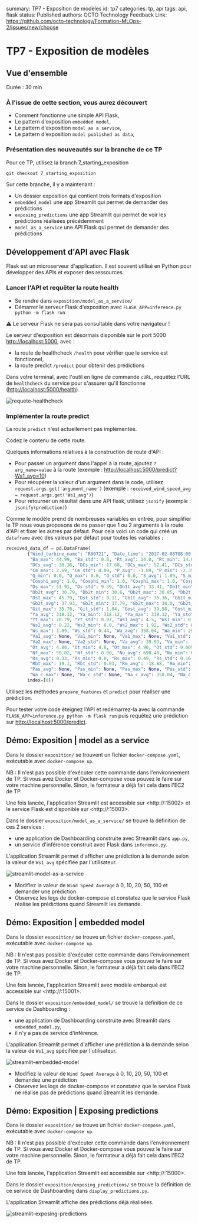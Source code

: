 summary: TP7 - Exposition de modèles
id: tp7
categories: tp, api
tags: api, flask
status: Published
authors: OCTO Technology
Feedback Link: https://github.com/octo-technology/Formation-MLOps-2/issues/new/choose

# TP7 - Exposition de modèles

## Vue d'ensemble
Durée : 30 min

### À l'issue de cette section, vous aurez découvert

- Comment fonctionne une simple API Flask,
- Le pattern d'exposition `embedded model`,
- Le pattern d'exposition `model as a service`,
- Le pattern d'exposition `model published as data`,

### Présentation des nouveautés sur la branche de ce TP

Pour ce TP, utilisez la branch 7_starting_exposition

`git checkout 7_starting_exposition`

Sur cette branche, il y a maintenant : 
- Un dossier exposition qui contient trois formats d'exposition
- `embedded_model` une app Streamlit qui permet de demander des prédictions
- `exposing_predictions` une app Streamlit qui permet de voir les prédictions réalisées précédemment
- `model_as_a_service` une API Flask qui permet de demander des prédictions 

## Développement d'API avec Flask

Flask est un microserveur d'application. Il est souvent utilisé en Python pour développer des APIs et exposer des ressources.

### Lancer l'API et requêter la route health

- Se rendre dans `exposition/model_as_a_service/`
- Démarrer le serveur Flask d'exposition avec `FLASK_APP=inference.py python -m flask run`

⚠ Le serveur Flask ne sera pas consultable dans votre navigateur !

Le serveur d'exposition est désormais disponible sur le port 5000 <http://localhost:5000>, avec :
 - la route de healthcheck `/health` pour vérifier que le service est fonctionnel,
 - la route predict `/predict` pour obtenir des prédictions

Dans votre terminal, avec l'outil en ligne de commande `cURL`, requêtez l'URL de `healthcheck` du service pour s'assurer qu'il fonctionne (<http://localhost:5000/health>).


![requete-healthcheck](./docs/tp7/ping-healthcheck.png)

### Implémenter la route predict

La route `predict` n'est actuellement pas implémentée. 

Codez le contenu de cette route.

Quelques informations relatives à la construction de route d'API :  
  - Pour passer un argument dans l'appel à la route, ajoutez `?arg_name=value` à la route (exemple : <http://localhost:5000/predict?Ws1_avg=10>)
  - Pour récupérer la valeur d'un argument dans le code, utilisez `request.args.get('argument_name')` (exemple : `received_wind_speed_avg = request.args.get('Ws1_avg')`)
  - Pour retourner un résultat dans une API flask, utilisez `jsonify` (exemple : `jsonify(prediction)`)  

Comme le modèle prend de nombreuses variables en entrée, pour simplifier le TP nous vous proposons de ne passer que 1 ou 2 arguments à la route d'API et fixer les autres par défaut. Pour cela voici un code qui créé un `dataframe` avec des valeurs par défaut pour toutes les variables : 

```python
received_data_df = pd.DataFrame(
        {"Wind_turbine_name": "R80721", "Date_time": "2017-02-08T08:00:00+01:00", "Ba_avg": 44.99, "Ba_min": 44.99,
         "Ba_max": 44.99, "Ba_std": 0.0, "Rt_avg": 14.0, "Rt_min": 14.0, "Rt_max": 14.0, "Rt_std": 0.0,
         "DCs_avg": 38.36, "DCs_min": 17.68, "DCs_max": 52.41, "DCs_std": 9.39, "Cm_avg": 2.39, "Cm_min": 2.05,
         "Cm_max": 2.69, "Cm_std": 0.09, "P_avg": -1.89, "P_min": -2.35, "P_max": -1.4, "P_std": 0.15, "Q_avg": 0.0,
         "Q_min": 0.0, "Q_max": 0.0, "Q_std": 0.0, "S_avg": 1.89, "S_min": 1.4, "S_max": 2.35, "S_std": 0.15,
         "Cosphi_avg": 1.0, "Cosphi_min": 1.0, "Cosphi_max": 1.0, "Cosphi_std": 0.0, "Ds_avg": 38.11, "Ds_min": 17.27,
         "Ds_max": 51.91, "Ds_std": 9.39, "Db1t_avg": 33.41, "Db1t_min": 33.20, "Db1t_max": 33.59, "Db1t_std": 0.14,
         "Db2t_avg": 30.79, "Db2t_min": 30.6, "Db2t_max": 30.85, "Db2t_std": 0.02, "Dst_avg": 45.59, "Dst_min": 45.29,
         "Dst_max": 45.79, "Dst_std": 0.11, "Gb1t_avg": 35.36, "Gb1t_min": 35.09, "Gb1t_max": 35.5, "Gb1t_std": 0.15,
         "Gb2t_avg": 37.93, "Gb2t_min": 37.79, "Gb2t_max": 38.0, "Gb2t_std": 0.07, "Git_avg": 34.13, "Git_min": 31.79,
         "Git_max": 35.70, "Git_std": 1.04, "Gost_avg": 39.58, "Gost_min": 39.04, "Gost_max": 40.20, "Gost_std": 0.4,
         "Ya_avg": 318.12, "Ya_min": 318.12, "Ya_max": 318.12, "Ya_std": 0.0, "Yt_avg": 20.61, "Yt_min": 20.5,
         "Yt_max": 20.79, "Yt_std": 0.07, "Ws1_avg": 4.5, "Ws1_min": 0.0, "Ws1_max": 1.94, "Ws1_std": 0.44,
         "Ws2_avg": 0.22, "Ws2_min": 0.0, "Ws2_max": 1.92, "Ws2_std": 0.52, "Ws_avg": 0.18, "Ws_min": 0.0,
         "Ws_max": 1.89, "Ws_std": 0.44, "Wa_avg": 358.04, "Wa_min": 298.76, "Wa_max": 54.56, "Wa_std": 12.05,
         "Va1_avg": None, "Va1_min": None, "Va1_max": None, "Va1_std": None, "Va2_avg": None, "Va2_min": None,
         "Va2_max": None, "Va2_std": None, "Va_avg": 39.93, "Va_min": -19.35, "Va_max": 96.44, "Va_std": 12.05,
         "Ot_avg": 4.80, "Ot_min": 4.8, "Ot_max": 4.90, "Ot_std": 0.009, "Nf_avg": 50.0, "Nf_min": 49.95,
         "Nf_max": 50.02, "Nf_std": 0.00, "Nu_avg": 698.40, "Nu_min": 696.01, "Nu_max": 708.03, "Nu_std": 2.40,
         "Rs_avg": 0.33, "Rs_min": 0.0, "Rs_max": 0.49, "Rs_std": 0.16, "Rbt_avg": 19.02, "Rbt_min": 19.0,
         "Rbt_max": 19.1, "Rbt_std": 0.03, "Rm_avg": -18.88, "Rm_min": -438.32, "Rm_max": 0.0, "Rm_std": 79.82,
         "Pas_avg": None, "Pas_min": None, "Pas_max": None, "Pas_std": None, "Wa_c_avg": 358.04, "Wa_c_min": None,
         "Wa_c_max": None, "Wa_c_std": None, "Na_c_avg": 358.04, "Na_c_min": None, "Na_c_max": None, "Na_c_std": None},
        index=[0])
```

Utilisez les méthodes `prepare_features` et `predict` pour réaliser une prédiction.

Pour tester votre code éteignez l'API et redémarrez-la avec la commande `FLASK_APP=inference.py python -m flask run`  puis requêtez une prédiction sur <http://localhost:5000/predict>.

## Démo: Exposition | model as a service

Dans le dossier `exposition/` se trouvent un fichier `docker-compose.yaml`, exécutable avec `docker-compose up`.

NB : Il n'est pas possible d'exécuter cette commande dans l'environnement de TP. Si vous avez Docker et Docker-compose vous pouvez le faire sur votre machine personnelle. 
Sinon, le formateur a déjà fait cela dans l'EC2 de TP. 

Une fois lancée, l'application Streamlit est accessible sur <http://<machine-ip>:15002> et le service Flask est disponible sur <http://<machine-ip>:15003>.

Dans le dossier `exposition/model_as_a_service/` se trouve la définition de ces 2 services :

- une application de Dashboarding construite avec Streamlit dans `app.py`,
- un service d'inférence construit avec Flask dans `inference.py`.

L'application Streamlit permet d'afficher une prédiction à la demande selon la valeur de `Ws1_avg` spécifiée par l'utilisateur.

![streamlit-model-as-a-service](./docs/tp7/streamlit-model-as-a-service.png)

- Modifiez la valeur de `Wind Speed Average` à 0, 10, 20, 50, 100 et demander une prédiction
- Observez les logs de docker-compose et constatez que le service Flask réalise les prédictions quand Streamlit les demande.

## Démo: Exposition | embedded model

Dans le dossier `exposition/` se trouve un fichier `docker-compose.yaml`, exécutable avec `docker-compose up`.

NB : Il n'est pas possible d'exécuter cette commande dans l'environnement de TP. Si vous avez Docker et Docker-compose vous pouvez le faire sur votre machine personnelle. 
Sinon, le formateur a déjà fait cela dans l'EC2 de TP. 

Une fois lancée, l'application Streamlit avec modèle embarqué est accessible sur <http://<machine-ip>:15001>.

Dans le dossier `exposition/embedded_model/` se trouve la définition de ce service de Dashboarding :

- une application de Dashboarding construite avec Streamlit dans `embedded_model.py`,
- il n'y a pas de service d'inférence.

L'application Streamlit permet d'afficher une prédiction à la demande selon la valeur de `Ws1_avg` spécifiée par l'utilisateur.

![streamlit-embedded-model](./docs/tp7/streamlit-embedded-model.png)

- Modifiez la valeur de `Wind Speed Average` à 0, 10, 20, 50, 100 et demandez une prédiction
- Observez les logs de docker-compose et constatez que le service Flask ne réalise pas de prédictions quand Streamlit les demande.

## Démo: Exposition | Exposing predictions

Dans le dossier `exposition/` se trouve un fichier `docker-compose.yaml`, exécutable avec `docker-compose up`.

NB : Il n'est pas possible d'exécuter cette commande dans l'environnement de TP. Si vous avez Docker et Docker-compose vous pouvez le faire sur votre machine personnelle. 
Sinon, le formateur a déjà fait cela dans l'EC2 de TP. 

Une fois lancée, l'application Streamlit est accessible sur <http://<machine-ip>:15000>.

Dans le dossier `exposition/exposing_predictions/` se trouve la définition de ce service de Dashboarding dans `display_predictions.py`.

L'application Streamlit affiche des prédictions déjà réalisées.

![streamlit-exposing-predictions](./docs/tp7/streamlit-exposing-predictions.png)
